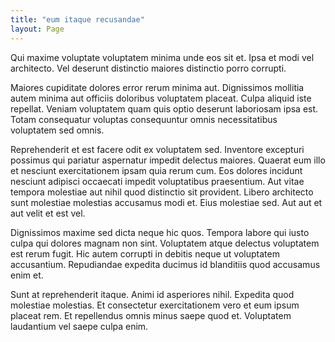```yaml
---
title: "eum itaque recusandae"
layout: Page
---
```

Qui maxime voluptate voluptatem minima unde eos sit et. Ipsa et modi vel architecto. Vel deserunt distinctio maiores distinctio porro corrupti.
 Maiores cupiditate dolores error rerum minima aut. Dignissimos mollitia autem minima aut officiis doloribus voluptatem placeat. Culpa aliquid iste repellat. Veniam voluptatem quam quis optio deserunt laboriosam ipsa est. Totam consequatur voluptas consequuntur omnis necessitatibus voluptatem sed omnis.
 Reprehenderit et est facere odit ex voluptatem sed. Inventore excepturi possimus qui pariatur aspernatur impedit delectus maiores. Quaerat eum illo et nesciunt exercitationem ipsam quia rerum cum.
Eos dolores incidunt nesciunt adipisci occaecati impedit voluptatibus praesentium. Aut vitae tempora molestiae aut nihil quod distinctio sit provident. Libero architecto sunt molestiae molestias accusamus modi et. Eius molestiae sed. Aut aut et aut velit et est vel.
 Dignissimos maxime sed dicta neque hic quos. Tempora labore qui iusto culpa qui dolores magnam non sint. Voluptatem atque delectus voluptatem est rerum fugit. Hic autem corrupti in debitis neque ut voluptatem accusantium. Repudiandae expedita ducimus id blanditiis quod accusamus enim et.
 Sunt at reprehenderit itaque. Animi id asperiores nihil. Expedita quod molestiae molestias. Et consectetur exercitationem vero et eum ipsum placeat rem. Et repellendus omnis minus saepe quod et. Voluptatem laudantium vel saepe culpa enim.
